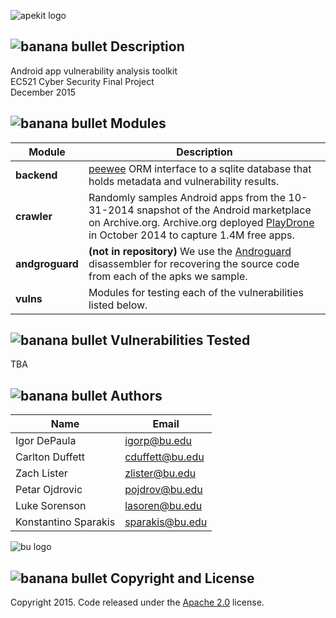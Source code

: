 ![apekit logo](https://raw.githubusercontent.com/ksparakis/apekit/master/imgs/apekitLogoDes2.png)


![banana bullet](https://raw.githubusercontent.com/ksparakis/apekit/master/imgs/smallbanana.png) Description
--------
Android app vulnerability analysis toolkit  
EC521 Cyber Security Final Project  
December 2015  

![banana bullet](https://raw.githubusercontent.com/ksparakis/apekit/master/imgs/smallbanana.png) Modules
--------
| Module | Description |
| ------ | ----------- |
| **backend** | [peewee](http://docs.peewee-orm.com/en/latest/) ORM interface to a sqlite database that holds metadata and vulnerability results. |
| **crawler** | Randomly samples Android apps from the 10-31-2014 snapshot of the Android marketplace on Archive.org. Archive.org deployed [PlayDrone](https://github.com/nviennot/playdrone) in October 2014 to capture 1.4M free apps. |
| **andgroguard** | **(not in repository)** We use the [Androguard](https://github.com/androguard/androguard) disassembler for recovering the source code from each of the apks we sample. |
| **vulns** | Modules for testing each of the vulnerabilities listed below. |

![banana bullet](https://raw.githubusercontent.com/ksparakis/apekit/master/imgs/smallbanana.png) Vulnerabilities Tested
--------

TBA

![banana bullet](https://raw.githubusercontent.com/ksparakis/apekit/master/imgs/smallbanana.png) Authors
--------
| Name | Email |
| ---- | ----- |
| Igor DePaula | igorp@bu.edu |
| Carlton Duffett | cduffett@bu.edu |
| Zach Lister | zlister@bu.edu |
| Petar Ojdrovic | pojdrov@bu.edu |
| Luke Sorenson | lasoren@bu.edu |
| Konstantino Sparakis | sparakis@bu.edu |

![bu logo](http://www.bu.edu/brand/files/2012/10/BU-Master-Logo.gif)

![banana bullet](https://raw.githubusercontent.com/ksparakis/apekit/master/imgs/smallbanana.png) Copyright and License
--------
Copyright 2015. Code released under the [Apache 2.0](./LICENSE) license.
